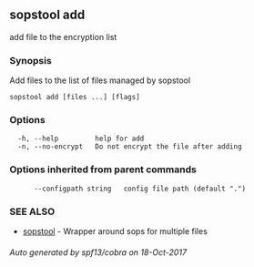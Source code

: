 ## sopstool add

add file to the encryption list

### Synopsis


Add files to the list of files managed by sopstool

```
sopstool add [files ...] [flags]
```

### Options

```
  -h, --help         help for add
  -n, --no-encrypt   Do not encrypt the file after adding
```

### Options inherited from parent commands

```
      --configpath string   config file path (default ".")
```

### SEE ALSO
* [sopstool](sopstool.md)	 - Wrapper around sops for multiple files

###### Auto generated by spf13/cobra on 18-Oct-2017
